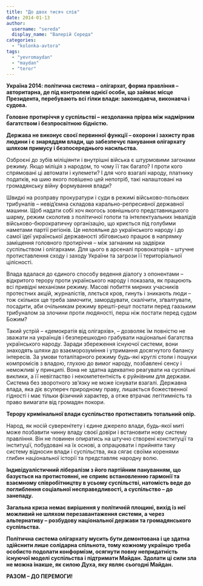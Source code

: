 ```yaml
---
title: "До двох тисяч слів"
date: 2014-01-13
author: 
  username: "sereda"
  display_name: "Валерій Середа"
categories: 
  - "kolonka-avtora"
tags: 
  - "yevromaydan"
  - "maydan"
  - "teror"
---
```


**Україна 2014: політична система – олігархат, форма правління – авторитарна, де під контролем однієї особи, що займає місце Президента, перебувають всі гілки влади: законодавча, виконавча і судова.**

**Головне протиріччя у суспільстві – нездоланна прірва між надмірним багатством і безпросвітною бідністю.**

**Держава не виконує своєї первинної функції – охорони і захисту прав людини і є знаряддям влади, що забезпечує панування олігархату шляхом примусу і безпосереднього насильства.**

Озброєні до зубів міліціянти і внутрішні війська є штурмовими загонами режиму. Якщо міліція з народом, то чому її так багато? І проти кого спрямовані ці автомати і кулемети? І для чого взагалі народу, платнику податків, на шию якого повішено цей непотріб, такі налаштовані на громадянську війну формування влади?

Швидкі на розправу прокуратури і суди в режимі військово-польових трибуналів – невід’ємна складова карально-репресивної державної машини. Щоб надати собі хоч якогось зовнішнього представницького шарму, режим сколотив з політичної гопоти та інтелектуальних інвалідів військово-бюрократичну організацію, що криється під голубими наметами партії регіонів. Це нелояльне до українського народу і до самої ідеї української державності збіговисько працює в напрямку заміщення головного протиріччя – між загнаним на задвірки суспільством і олігархами. Для цього в арсеналі провокаторів – штучне протиставлення сходу і заходу України та загрози її територіальної цілісності.

Влада вдалася до єдиного способу ведення діалогу з опонентами – відкритого терору проти українського народу і показала, як працюють всі привідні механізми режиму. Масові побиття мирних учасників протестних акцій, журналістів, ллється кров, гинуть і зникають люди – тож скількох ще треба замочити, замордувати, скалічити, зґвалтувати, посадити, аби очільникам режиму врешті-решт постати перед гаазьким трибуналом за злочини проти людяності, перш ніж постати перед судом Божим?

Такий устрій – «демократія від олігархів», – дозволяє їм повністю не зважати на українців і безперешкодно грабувати національні багатства українського народу. Заради збереження існуючої системи, вони знаходять шляхи до взаєморозуміння і утримання досягнутого балансу інтересів. За умови тоталітарного режиму будь-які круглі столи і пошуки компромісів з владою, глухою до вимог народу, позбавлені сенсу і неможливі у принципі. Вона не здатна адекватно реагувати на суспільні виклики, а її невігластво і некомпетентність є руйнівним для держави. Система без зворотного зв’язку не може існувати взагалі. Державна влада, яка діє всупереч природному праву, лишається божественної гідності і має тільки фізичний характер, а отже втрачає легітимність та право вимагати від громадян покори.

**Терору кримінальної влади суспільство протиставить тотальний опір.**

Народ, як носій суверенітету і єдине джерело влади, будь-якої миті може позбавити чинну владу своєї довіри і встановити нову систему правління. Він не повинен опиратись на штучно створені конституції та інституції, побудовані на їх основі, а опрацювати і прийняти таку систему відносин влади і суспільства, яка сягає своїми коренями глибин національної історії та представляє народну волю.

**Індивідуалістичний лібералізм з його партійним пануванням, що базується на протистоянні, не сприяє встановленню гармонії та взаємному співробітництву в усьому суспільстві, натомість веде до поглиблення соціальної несправедливості, а суспільство – до занепаду.**

**Загальна криза немає вирішення у політичній площині, вихід із неї можливий не шляхом перезавантаження системи, а через альтернативу – розбудову національної держави та громадянського суспільства.**

**Політична система олігархату мусить бути демонтована і це здатна здійснити лише солідарна спільнота, тому кожному українцю треба особисто подолати конформізм, осягнути повну непридатність існуючої моделі суспільства і підтримати Майдан. Здолати ці сили зла не можна інакше, як силою Духа, яку являє сьогодні Майдан.**

**РАЗОМ – ДО ПЕРЕМОГИ!**
